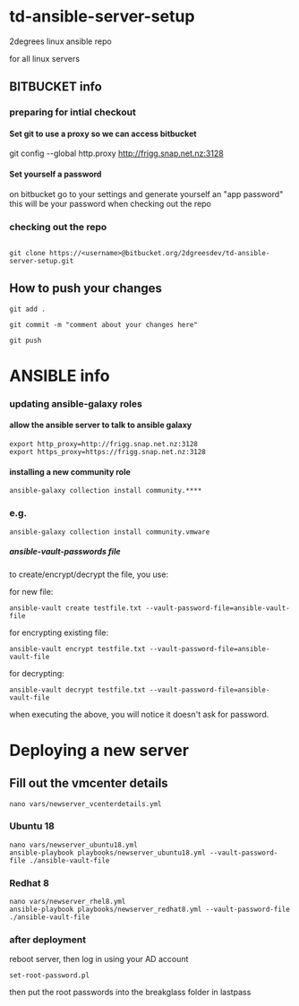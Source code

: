 # td-ansible-server-setup
2degrees linux ansible repo

for all linux servers

## BITBUCKET info

### preparing for intial checkout

#### Set git to use a proxy so we can access bitbucket
git config --global http.proxy http://frigg.snap.net.nz:3128

#### Set yourself a password
on bitbucket go to your settings and generate yourself an "app password" this will be your password when checking out the repo


### checking out the repo

```

git clone https://<username>@bitbucket.org/2dgreesdev/td-ansible-server-setup.git

```

## How to push your changes

```
git add .

git commit -m "comment about your changes here"

git push

```

# ANSIBLE info

### updating ansible-galaxy roles

#### allow the ansible server to talk to ansible galaxy
```
export http_proxy=http://frigg.snap.net.nz:3128
export https_proxy=https://frigg.snap.net.nz:3128
```
#### installing a new community role
```
ansible-galaxy collection install community.****
```
### e.g.
```
ansible-galaxy collection install community.vmware
```
##### ansible-vault-passwords file
to create/encrypt/decrypt the file, you use:

for new file:
```
ansible-vault create testfile.txt --vault-password-file=ansible-vault-file
```
for encrypting existing file:
```
ansible-vault encrypt testfile.txt --vault-password-file=ansible-vault-file
```
for decrypting:
```
ansible-vault decrypt testfile.txt --vault-password-file=ansible-vault-file
```
when executing the above, you will notice it doesn't ask for password.


# Deploying a new server

## Fill out the vmcenter details
```
nano vars/newserver_vcenterdetails.yml
```

### Ubuntu 18
```
nano vars/newserver_ubuntu18.yml
ansible-playbook playbooks/newserver_ubuntu18.yml --vault-password-file ./ansible-vault-file
```
### Redhat 8
```
nano vars/newserver_rhel8.yml
ansible-playbook playbooks/newserver_redhat8.yml --vault-password-file ./ansible-vault-file
```

### after deployment
reboot server, then log in using your AD account
```
set-root-password.pl
```
then put the root passwords into the breakglass folder in lastpass

